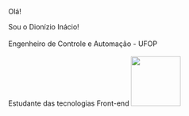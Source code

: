 Olá!<br>

Sou o Dionízio Inácio!<br>
<br>
Engenheiro de Controle e Automação - UFOP<br> 
<br>
Estudante das tecnologias Front-end <img src="https://alonza.com.br/wp-content/uploads/2021/07/linguagens-front-end.png" width=100px/><br> 
<br>








